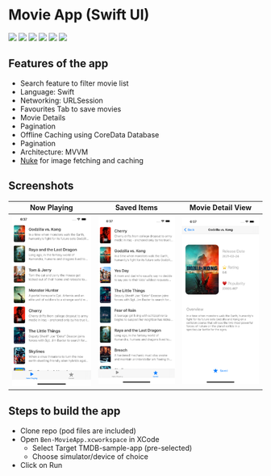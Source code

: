 # Movie App (Swift UI)
<img src="https://img.shields.io/badge/status-Active-green" height="20"> <img src="https://img.shields.io/github/issues/adumrewal/tmdb-ios-app" height="20"> <img src="https://img.shields.io/github/stars/adumrewal/tmdb-ios-app" height="20"> <img src="https://img.shields.io/github/license/adumrewal/tmdb-ios-app" height="20"> <img src="https://img.shields.io/badge/architecture-MVVM-yellow" height="20"> <img src="https://img.shields.io/badge/language-Swift-yellow" height="20"> 


## Features of the app
- Search feature to filter movie list
- Language: Swift
- Networking: URLSession
- Favourites Tab to save movies
- Movie Details
- Pagination
- Offline Caching using CoreData Database
- Pagination
- Architecture: MVVM
- [Nuke](https://cocoapods.org/pods/Nuke) for image fetching and caching

## Screenshots
|Now Playing|Saved Items|Movie Detail View|
|:-:|:-:|:-:|
|<img src="/Assets/NowPlaying.png" width="250"/>|<img src="/Assets/SavedItems.png" width="250"/>|<img src="/Assets/MovieDetail.png" width="250"/>|

## Steps to build the app
- Clone repo (pod files are included)
- Open `Ben-MovieApp.xcworkspace` in XCode
  - Select Target TMDB-sample-app (pre-selected)
  - Choose simulator/device of choice
- Click on Run
